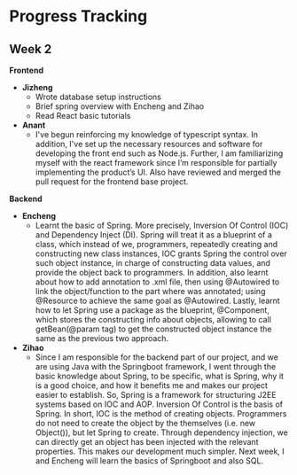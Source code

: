 # Progress Tracking

## Week 2

**Frontend**
- **Jizheng**
  - Wrote database setup instructions
  - Brief spring overview with Encheng and Zihao
  - Read React basic tutorials
- **Anant**
  - I've begun reinforcing my knowledge of typescript syntax. In addition, I've set up the necessary resources and software for developing the front end such as Node.js. Further, I am familiarizing myself with the react framework since I’m responsible for partially implementing the product’s UI. Also have reviewed and merged the pull request for the frontend base project.

**Backend**
- **Encheng**
  - Learnt the basic of Spring. More precisely, Inversion Of Control (IOC) and Dependency Inject (DI). Spring will treat it as a blueprint of a class, which instead of we, programmers, repeatedly creating and constructing new class instances, IOC grants Spring the control over such object instance, in charge of constructing data values, and provide the object back to programmers. In addition, also learnt about how to add annotation to .xml file, then using @Autowired to link the object/function to the part where was annotated; using @Resource to achieve the same goal as @Autowired. Lastly, learnt how to let Spring use a package as the blueprint, @Component, which stores the constructing info about objects, allowing to call getBean(@param tag) to get the constructed object instance the same as the previous two approach.
- **Zihao**
  - Since I am responsible for the backend part of our project, and we are using Java with the Springboot framework, I went through the basic knowledge about Spring, to be specific, what is Spring, why it is a good choice, and how it benefits me and makes our project easier to establish. So, Spring is a framework for structuring J2EE systems based on IOC and AOP. Inversion Of Control is the basis of Spring. In short, IOC is the method of creating objects. Programmers do not need to create the object by the themselves (i.e. new Object()), but let Spring to create. Through dependency injection, we can directly get an object has been injected with the relevant properties. This makes our development much simpler.
Next week, I and Encheng will learn the basics of Springboot and also SQL. 

